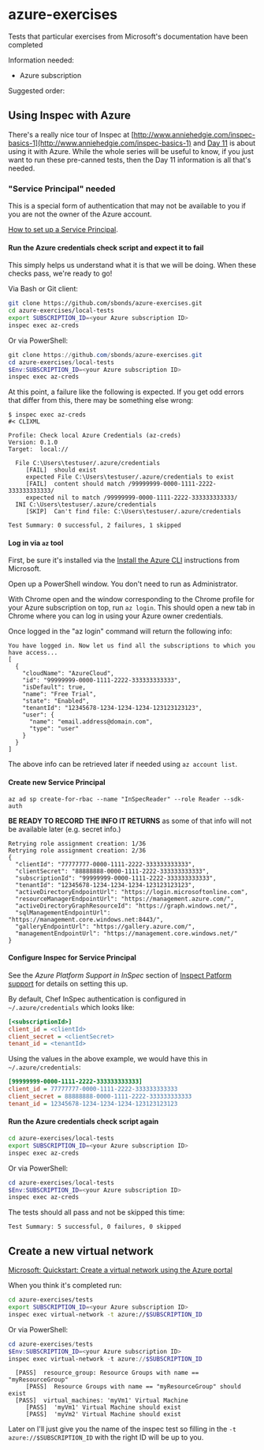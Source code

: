 # azure-exercises

Tests that particular exercises from Microsoft's documentation have been completed

Information needed:

* Azure subscription

Suggested order:

## Using Inspec with Azure

There's a really nice tour of Inspec at [http://www.anniehedgie.com/inspec-basics-1](http://www.anniehedgie.com/inspec-basics-1) and [Day 11](http://www.anniehedgie.com/inspec-basics-11) is about using it with Azure. While the whole series will be useful to know, if you just want to run these pre-canned tests, then the Day 11 information is all that's needed.

### "Service Principal" needed

This is a special form of authentication that may not be available to you if you are not the owner of the Azure account.

[How to set up a Service Principal](https://docs.microsoft.com/en-us/azure/active-directory/develop/howto-create-service-principal-portal).

#### Run the Azure credentials check script and expect it to fail

This simply helps us understand what it is that we will be doing. When these checks pass, we're ready to go!

Via Bash or Git client:

```bash
git clone https://github.com/sbonds/azure-exercises.git
cd azure-exercises/local-tests
export SUBSCRIPTION_ID=<your Azure subscription ID>
inspec exec az-creds
```

Or via PowerShell:

```powershell
git clone https://github.com/sbonds/azure-exercises.git
cd azure-exercises/local-tests
$Env:SUBSCRIPTION_ID=<your Azure subscription ID>
inspec exec az-creds
```

At this point, a failure like the following is expected. If you get odd errors that differ from this, there may be something else wrong:

```output
$ inspec exec az-creds
#< CLIXML

Profile: Check local Azure Credentials (az-creds)
Version: 0.1.0
Target:  local://

  File C:\Users\testuser/.azure/credentials
     [FAIL]  should exist
     expected File C:\Users\testuser/.azure/credentials to exist
     [FAIL]  content should match /99999999-0000-1111-2222-333333333333/
     expected nil to match /99999999-0000-1111-2222-333333333333/
  INI C:\Users\testuser/.azure/credentials
     [SKIP]  Can't find file: C:\Users\testuser/.azure/credentials

Test Summary: 0 successful, 2 failures, 1 skipped
```

#### Log in via `az` tool

First, be sure it's installed via the [Install the Azure CLI](https://docs.microsoft.com/en-us/cli/azure/install-azure-cli?view=azure-cli-latest) instructions from Microsoft.

Open up a PowerShell window. You don't need to run as Administrator.

With Chrome open and the window corresponding to the Chrome profile for your Azure subscription on top, run `az login`. This should open a new tab in Chrome where you can log in using your Azure owner credentials.

Once logged in the "az login" command will return the following info:

```text
You have logged in. Now let us find all the subscriptions to which you have access...
[
  {
    "cloudName": "AzureCloud",
    "id": "99999999-0000-1111-2222-333333333333",
    "isDefault": true,
    "name": "Free Trial",
    "state": "Enabled",
    "tenantId": "12345678-1234-1234-1234-123123123123",
    "user": {
      "name": "email.address@domain.com",
      "type": "user"
    }
  }
]
```

The above info can be retrieved later if needed using `az account list`.

#### Create new Service Principal

```az
az ad sp create-for-rbac --name "InSpecReader" --role Reader --sdk-auth
```

**BE READY TO RECORD THE INFO IT RETURNS** as some of that info will not be available later (e.g. secret info.)

```text
Retrying role assignment creation: 1/36
Retrying role assignment creation: 2/36
{
  "clientId": "77777777-0000-1111-2222-333333333333",
  "clientSecret": "88888888-0000-1111-2222-333333333333",
  "subscriptionId": "99999999-0000-1111-2222-333333333333",
  "tenantId": "12345678-1234-1234-1234-123123123123",
  "activeDirectoryEndpointUrl": "https://login.microsoftonline.com",
  "resourceManagerEndpointUrl": "https://management.azure.com/",
  "activeDirectoryGraphResourceId": "https://graph.windows.net/",
  "sqlManagementEndpointUrl": "https://management.core.windows.net:8443/",
  "galleryEndpointUrl": "https://gallery.azure.com/",
  "managementEndpointUrl": "https://management.core.windows.net/"
}
```

#### Configure Inspec for Service Principal

See the *Azure Platform Support in InSpec* section of [Inspect Patform support](https://www.inspec.io/docs/reference/platforms/) for details on setting this up.

By default, Chef InSpec authentication is configured in `~/.azure/credentials` which looks like:

```ini
[<subscriptionId>]
client_id = <clientId>
client_secret = <clientSecret>
tenant_id = <tenantId>
```

Using the values in the above example, we would have this in `~/.azure/credentials`:

```ini
[99999999-0000-1111-2222-333333333333]
client_id = 77777777-0000-1111-2222-333333333333
client_secret = 88888888-0000-1111-2222-333333333333
tenant_id = 12345678-1234-1234-1234-123123123123
```

#### Run the Azure credentials check script again

```bash
cd azure-exercises/local-tests
export SUBSCRIPTION_ID=<your Azure subscription ID>
inspec exec az-creds
```

Or via PowerShell:

```powershell
cd azure-exercises/local-tests
$Env:SUBSCRIPTION_ID=<your Azure subscription ID>
inspec exec az-creds
```

The tests should all pass and not be skipped this time:

```output
Test Summary: 5 successful, 0 failures, 0 skipped
```

## Create a new virtual network

[Microsoft: Quickstart: Create a virtual network using the Azure portal](https://docs.microsoft.com/en-us/azure/virtual-network/quick-create-portal)

When you think it's completed run:

```bash
cd azure-exercises/tests
export SUBSCRIPTION_ID=<your Azure subscription ID>
inspec exec virtual-network -t azure://$SUBSCRIPTION_ID
```

Or via PowerShell:

```powershell
cd azure-exercises/tests
$Env:SUBSCRIPTION_ID=<your Azure subscription ID>
inspec exec virtual-network -t azure://$SUBSCRIPTION_ID
```

```output
  [PASS]  resource_group: Resource Groups with name == "myResourceGroup"
     [PASS]  Resource Groups with name == "myResourceGroup" should exist
  [PASS]  virtual_machines: 'myVm1' Virtual Machine
     [PASS]  'myVm1' Virtual Machine should exist
     [PASS]  'myVm2' Virtual Machine should exist
```

Later on I'll just give you the name of the inspec test so filling in the `-t azure://$SUBSCRIPTION_ID` with the right ID will be up to you.
